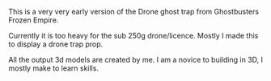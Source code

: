 This is a very very early version of the Drone ghost trap from Ghostbusters Frozen Empire.

Currently it is too heavy for the sub 250g drone/licence. Mostly I made this to display a drone trap prop.

All the output 3d models are created by me. I am a novice to building in 3D, I mostly make to learn skills.
